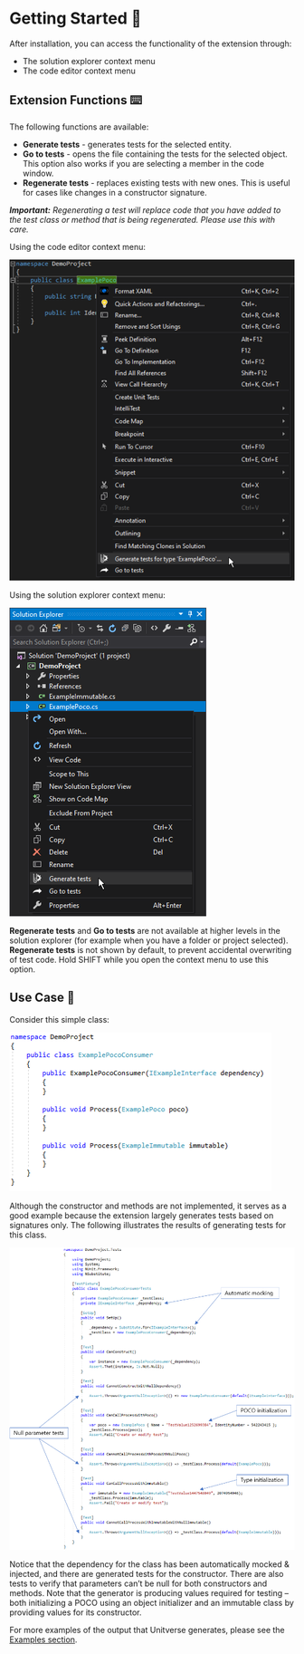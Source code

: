 # Getting Started 🚗

After installation, you can access the functionality of the extension through:

* The solution explorer context menu
* The code editor context menu

## Extension Functions ⌨️

The following functions are available:

* **Generate tests** - generates tests for the selected entity.
* **Go to tests** - opens the file containing the tests for the selected object. This option also works if you are selecting a member in the code window.
* **Regenerate tests** - replaces existing tests with new ones. This is useful for cases like changes in a constructor signature. 

_**Important:** Regenerating a test will replace code that you have added to the test class or method that is being regenerated. Please use this with care._

Using the code editor context menu:

![Code editor context menu](assets/CodeEditorContextMenu.png)

Using the solution explorer context menu:

![Solution Explorer context menu](assets/SolutionContextMenu.png)

**Regenerate tests** and **Go to tests** are not available at higher levels in the solution explorer (for example when you have a folder or project selected). **Regenerate tests** is not shown by default, to prevent accidental overwriting of test code. Hold SHIFT while you open the context menu to use this option.

## Use Case 💬

Consider this simple class:

 ![Example source class](assets/SourceClass.png)

Although the constructor and methods are not implemented, it serves as a good example because the extension largely generates tests based on signatures only. The following illustrates the results of generating tests for this class.

 ![Example generated test class with annotations](assets/SourceClassTestsAnnotated.png)

Notice that the dependency for the class has been automatically mocked & injected, and there are generated tests for the constructor. There are also tests to verify that parameters can’t be null for both constructors and methods. Note that the generator is producing values required for testing – both initializing a POCO using an object initializer and an immutable class by providing values for its constructor.

For more examples of the output that Unitverse generates, please see the [Examples section](examples/index.md).